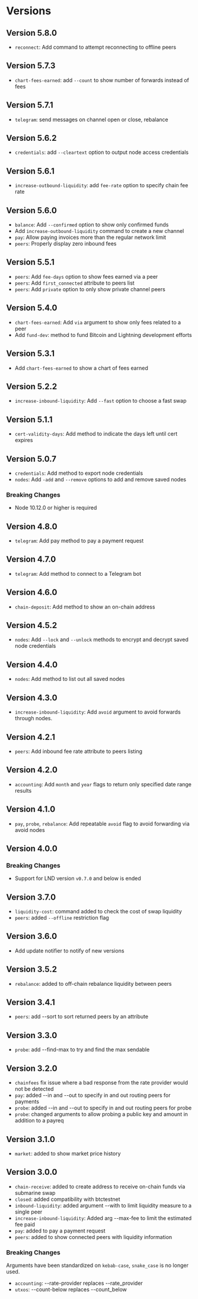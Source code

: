 # Versions

## Version 5.8.0

- `reconnect`: Add command to attempt reconnecting to offline peers

## Version 5.7.3

- `chart-fees-earned`: add `--count` to show number of forwards instead of fees

## Version 5.7.1

- `telegram`: send messages on channel open or close, rebalance

## Version 5.6.2

- `credentials`: add `--cleartext` option to output node access credentials

## Version 5.6.1

- `increase-outbound-liquidity`: add `fee-rate` option to specify chain fee rate

## Version 5.6.0

- `balance`: Add `--confirmed` option to show only confirmed funds
- Add `increase-outbound-liquidity` command to create a new channel
- `pay`: Allow paying invoices more than the regular network limit
- `peers`: Properly display zero inbound fees

## Version 5.5.1

- `peers`: Add `fee-days` option to show fees earned via a peer
- `peers`: Add `first_connected` attribute to peers list
- `peers`: Add `private` option to only show private channel peers

## Version 5.4.0

- `chart-fees-earned`: Add `via` argument to show only fees related to a peer
- Add `fund-dev`: method to fund Bitcoin and Lightning development efforts

## Version 5.3.1

- Add `chart-fees-earned` to show a chart of fees earned

## Version 5.2.2

- `increase-inbound-liquidity`: Add `--fast` option to choose a fast swap

## Version 5.1.1

- `cert-validity-days`: Add method to indicate the days left until cert expires

## Version 5.0.7

- `credentials`: Add method to export node credentials
- `nodes`: Add `-add` and `--remove` options to add and remove saved nodes

### Breaking Changes

- Node 10.12.0 or higher is required

## Version 4.8.0

- `telegram`: Add pay method to pay a payment request

## Version 4.7.0

- `telegram`: Add method to connect to a Telegram bot

## Version 4.6.0

- `chain-deposit`: Add method to show an on-chain address

## Version 4.5.2

- `nodes`: Add `--lock` and `--unlock` methods to encrypt and decrypt saved node
    credentials

## Version 4.4.0

- `nodes`: Add method to list out all saved nodes

## Version 4.3.0

- `increase-inbound-liquidity`: Add `avoid` argument to avoid forwards through 
    nodes.

## Version 4.2.1

- `peers`: Add inbound fee rate attribute to peers listing

## Version 4.2.0

- `accounting`: Add `month` and `year` flags to return only specified date range results

## Version 4.1.0

- `pay`, `probe`, `rebalance`: Add repeatable `avoid` flag to avoid forwarding via avoid nodes

## Version 4.0.0

### Breaking Changes

- Support for LND version `v0.7.0` and below is ended

## Version 3.7.0

- `liquidity-cost`: command added to check the cost of swap liquidity
- `peers`: added `--offline` restriction flag

## Version 3.6.0

- Add update notifier to notify of new versions

## Version 3.5.2

- `rebalance`: added to off-chain rebalance liquidity between peers

## Version 3.4.1

- `peers`: add --sort to sort returned peers by an attribute

## Version 3.3.0

- `probe`: add --find-max to try and find the max sendable

## Version 3.2.0

- `chainfees` fix issue where a bad response from the rate provider would not be detected
- `pay`: added --in and --out to specify in and out routing peers for payments
- `probe`: added --in and --out to specify in and out routing peers for probe
- `probe`: changed arguments to allow probing a public key and amount in addition to a payreq

## Version 3.1.0

- `market`: added to show market price history

## Version 3.0.0

- `chain-receive`: added to create address to receive on-chain funds via submarine swap
- `closed`: added compatibility with btctestnet
- `inbound-liquidity`: added argument --with to limit liquidity measure to a single peer
- `increase-inbound-liquidity`: Added arg --max-fee to limit the estimated fee paid  
- `pay`: added to pay a payment request
- `peers`: added to show connected peers with liquidity information

### Breaking Changes

Arguments have been standardized on `kebab-case`, `snake_case` is no longer used.

- `accounting`: --rate-provider replaces --rate_provider
-  `utxos`: --count-below replaces --count_below
